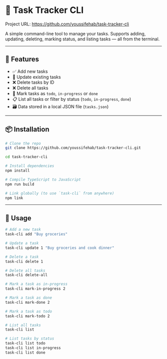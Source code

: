 # 🧩 Task Tracker CLI

Project URL: https://github.com/youssifehab/task-tracker-cli

A simple command-line tool to manage your tasks. Supports adding, updating, deleting, marking status, and listing tasks — all from the terminal.

---

## 🚀 Features

- ✅ Add new tasks
- 📝 Update existing tasks
- ❌ Delete tasks by ID
- ❌ Delete all tasks
- 🔄 Mark tasks as `todo`, `in-progress` or `done`
- 📋 List all tasks or filter by status (`todo`, `in-progress`, `done`)
- 🗃️ Data stored in a local JSON file (`tasks.json`)

---

## 📦 Installation

```bash
# Clone the repo
git clone https://github.com/youssifehab/task-tracker-cli.git

cd task-tracker-cli

# Install dependencies
npm install

# Compile TypeScript to JavaScript
npm run build

# Link globally (to use `task-cli` from anywhere)
npm link
```

---

## 🧪 Usage

```bash
# Add a new task
task-cli add "Buy groceries"

# Update a task
task-cli update 1 "Buy groceries and cook dinner"

# Delete a task
task-cli delete 1

# Delete all tasks
task-cli delete-all

# Mark a task as in-progress
task-cli mark-in-progress 2

# Mark a task as done
task-cli mark-done 2

# Mark a task as todo
task-cli mark-todo 2

# List all tasks
task-cli list

# List tasks by status
task-cli list todo
task-cli list in-progress
task-cli list done
```

